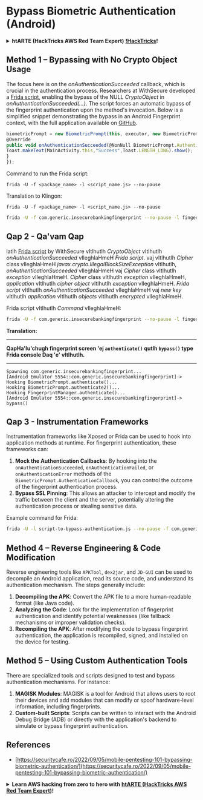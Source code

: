 # Bypass Biometric Authentication (Android)


<details>

<summary><strong>htARTE (HackTricks AWS Red Team Expert)</strong> <a href="https://training.hacktricks.xyz/courses/arte"><strong>!HackTricks</strong></a><strong>!</strong></summary>

* Do you work in a **cybersecurity company**? Do you want to see your **company advertised in HackTricks**? or do you want to have access to the **latest version of the PEASS or download HackTricks in PDF**? Check the [**SUBSCRIPTION PLANS**](https://github.com/sponsors/carlospolop)!
* Discover [**The PEASS Family**](https://opensea.io/collection/the-peass-family), our collection of exclusive [**NFTs**](https://opensea.io/collection/the-peass-family)
* Get the [**official PEASS & HackTricks swag**](https://peass.creator-spring.com)
* **Join the** [**💬**](https://emojipedia.org/speech-balloon/) [**Discord group**](https://discord.gg/hRep4RUj7f) or the [**telegram group**](https://t.me/peass) or **follow** me on **Twitter** 🐦[**@carlospolopm**](https://twitter.com/hacktricks_live)**.**
* **Share your hacking tricks by submitting PRs to the [hacktricks repo](https://github.com/carlospolop/hacktricks) and [hacktricks-cloud repo](https://github.com/carlospolop/hacktricks-cloud)**.

</details>

## **Method 1 – Bypassing with No Crypto Object Usage**

The focus here is on the *onAuthenticationSucceeded* callback, which is crucial in the authentication process. Researchers at WithSecure developed a [Frida script](https://github.com/WithSecureLABS/android-keystore-audit/blob/master/frida-scripts/fingerprint-bypass.js), enabling the bypass of the NULL *CryptoObject* in *onAuthenticationSucceeded(...)*. The script forces an automatic bypass of the fingerprint authentication upon the method's invocation. Below is a simplified snippet demonstrating the bypass in an Android Fingerprint context, with the full application available on [GitHub](https://github.com/St3v3nsS/InsecureBanking).
```javascript
biometricPrompt = new BiometricPrompt(this, executor, new BiometricPrompt.AuthenticationCallback() {
@Override
public void onAuthenticationSucceeded(@NonNull BiometricPrompt.AuthenticationResult result) {
Toast.makeText(MainActivity.this,"Success",Toast.LENGTH_LONG).show();
}
});
```
Command to run the Frida script:

```
frida -U -f <package_name> -l <script_name.js> --no-pause
```

Translation to Klingon:

```
frida -U -f <package_name> -l <script_name.js> --no-pause
```
```bash
frida -U -f com.generic.insecurebankingfingerprint --no-pause -l fingerprint-bypass.js
```
## **Qap 2 - Qa'vam Qap**

latlh [Frida script](https://github.com/WithSecureLABS/android-keystore-audit/blob/master/frida-scripts/fingerprint-bypass-via-exception-handling.js) by WithSecure vItlhutlh *CryptoObject* vItlhutlh *onAuthenticationSucceeded* vIleghlaHmeH *Frida script*. vaj vItlhutlh *Cipher* class vIleghlaHmeH *javax.crypto.IllegalBlockSizeException* vItlhutlh, *onAuthenticationSucceeded* vIleghlaHmeH vaj *Cipher* class vItlhutlh *exception* vIleghlaHmeH. *Cipher* class vItlhutlh *exception* vIleghlaHmeH, *application* vItlhutlh *cipher object* vItlhutlh *exception* vIleghlaHmeH. *Frida script* vItlhutlh *onAuthenticationSucceeded* vIleghlaHmeH vaj *new key* vItlhutlh *application* vItlhutlh *objects* vItlhutlh *encrypted* vIleghlaHmeH.

Frida script vItlhutlh *Command* vIleghlaHmeH:
```bash
frida -U -f com.generic.insecurebankingfingerprint --no-pause -l fingerprint-bypass-via-exception-handling.js
```
**Translation:**

---
**QapHa'lu'chugh fingerprint screen 'ej `authenticate()` qutlh `bypass()` type Frida console Daq 'e' vItlhutlh.**

---
```
Spawning com.generic.insecurebankingfingerprint...
[Android Emulator 5554::com.generic.insecurebankingfingerprint]-> Hooking BiometricPrompt.authenticate()...
Hooking BiometricPrompt.authenticate2()...
Hooking FingerprintManager.authenticate()...
[Android Emulator 5554::com.generic.insecurebankingfingerprint]-> bypass()
```
## **Qap 3 - Instrumentation Frameworks**

Instrumentation frameworks like Xposed or Frida can be used to hook into application methods at runtime. For fingerprint authentication, these frameworks can:

1. **Mock the Authentication Callbacks**: By hooking into the `onAuthenticationSucceeded`, `onAuthenticationFailed`, or `onAuthenticationError` methods of the `BiometricPrompt.AuthenticationCallback`, you can control the outcome of the fingerprint authentication process.
2. **Bypass SSL Pinning**: This allows an attacker to intercept and modify the traffic between the client and the server, potentially altering the authentication process or stealing sensitive data.

Example command for Frida:
```bash
frida -U -l script-to-bypass-authentication.js --no-pause -f com.generic.in
```
## **Method 4 – Reverse Engineering & Code Modification**

Reverse engineering tools like `APKTool`, `dex2jar`, and `JD-GUI` can be used to decompile an Android application, read its source code, and understand its authentication mechanism. The steps generally include:

1. **Decompiling the APK**: Convert the APK file to a more human-readable format (like Java code).
2. **Analyzing the Code**: Look for the implementation of fingerprint authentication and identify potential weaknesses (like fallback mechanisms or improper validation checks).
3. **Recompiling the APK**: After modifying the code to bypass fingerprint authentication, the application is recompiled, signed, and installed on the device for testing.

## **Method 5 – Using Custom Authentication Tools**

There are specialized tools and scripts designed to test and bypass authentication mechanisms. For instance:

1. **MAGISK Modules**: MAGISK is a tool for Android that allows users to root their devices and add modules that can modify or spoof hardware-level information, including fingerprints.
2. **Custom-built Scripts**: Scripts can be written to interact with the Android Debug Bridge (ADB) or directly with the application's backend to simulate or bypass fingerprint authentication.

## References
* [https://securitycafe.ro/2022/09/05/mobile-pentesting-101-bypassing-biometric-authentication/](https://securitycafe.ro/2022/09/05/mobile-pentesting-101-bypassing-biometric-authentication/)

<details>

<summary><strong>Learn AWS hacking from zero to hero with</strong> <a href="https://training.hacktricks.xyz/courses/arte"><strong>htARTE (HackTricks AWS Red Team Expert)</strong></a><strong>!</strong></summary>

* Do you work in a **cybersecurity company**? Do you want to see your **company advertised in HackTricks**? or do you want to have access to the **latest version of the PEASS or download HackTricks in PDF**? Check the [**SUBSCRIPTION PLANS**](https://github.com/sponsors/carlospolop)!
* Discover [**The PEASS Family**](https://opensea.io/collection/the-peass-family), our collection of exclusive [**NFTs**](https://opensea.io/collection/the-peass-family)
* Get the [**official PEASS & HackTricks swag**](https://peass.creator-spring.com)
* **Join the** [**💬**](https://emojipedia.org/speech-balloon/) [**Discord group**](https://discord.gg/hRep4RUj7f) or the [**telegram group**](https://t.me/peass) or **follow** me on **Twitter** 🐦[**@carlospolopm**](https://twitter.com/hacktricks_live)**.**
* **Share your hacking tricks by submitting PRs to the [hacktricks repo](https://github.com/carlospolop/hacktricks) and [hacktricks-cloud repo](https://github.com/carlospolop/hacktricks-cloud)**.

</details>
